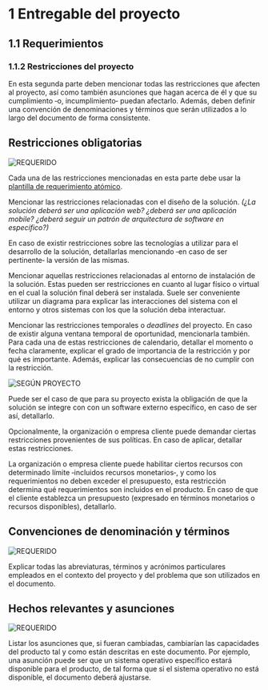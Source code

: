 # 1 Entregable del proyecto

## 1.1 Requerimientos

### 1.1.2 Restricciones del proyecto

En esta segunda parte deben mencionar todas las restricciones que afecten al
proyecto, así como también asunciones que hagan acerca de él y que su
cumplimiento ‑o, incumplimiento‑ puedan afectarlo. Además, deben definir una
convención de denominaciones y términos que serán utilizados a lo largo del
documento de forma consistente.

## Restricciones obligatorias

<!-- SECCIÓN: Restricciones de diseño y tecnologías -->
<!-- TAG: Requerido -->
<img alt="REQUERIDO" src="https://img.shields.io/badge/REQUERIDO-FF4D4D" />

Cada una de las restricciones mencionadas en esta parte debe usar la [plantilla
de requerimiento atómico](../3_Plantillas/3_1_Requerimiento_atomico.md).

Mencionar las restricciones relacionadas con el diseño de la solución. *(¿La
solución deberá ser una aplicación web? ¿deberá ser una aplicación mobile?
¿deberá seguir un patrón de arquitectura de software en específico?)*

En caso de existir restricciones sobre las tecnologías a utilizar para el
desarrollo de la solución, detallarlas mencionando ‑en caso de ser pertinente‑
la versión de las mismas.

<!-- SECCIÓN: Restricciones de entorno de instalación -->
Mencionar aquellas restricciones relacionadas al entorno de instalación de la
solución. Estas pueden ser restricciones en cuanto al lugar físico o virtual en
el cual la solución final deberá ser instalada. Suele ser conveniente utilizar
un diagrama para explicar las interacciones del sistema con el entorno y otros
sistemas con los que la solución deba interactuar.

<!-- SECCIÓN: Restricciones de calendario -->
Mencionar las restricciones temporales o *deadlines* del proyecto. En caso de
existir alguna ventana temporal de oportunidad, mencionarla también. Para cada
una de estas restricciones de calendario, detallar el momento o fecha
claramente, explicar el grado de importancia de la restricción y por qué es
importante. Además, explicar las consecuencias de no cumplir con la restricción.

<!-- SECCIÓN: Restricciones de utilización de software externo -->
<!-- TAG: Según proyecto -->
<img
  alt="SEGÚN PROYECTO"
  src="https://img.shields.io/badge/SEG%C3%9AN%20PROYECTO-FFD700"
/>

Puede ser el caso de que para su proyecto exista la obligación de que la
solución se integre con con un software externo específico, en caso de ser así,
detallarlo.

<!-- SECCIÓN: Restricciones organizacionales -->
Opcionalmente, la organización o empresa cliente puede demandar ciertas
restricciones provenientes de sus políticas. En caso de aplicar, detallar estas
restricciones.

<!-- SECCIÓN: Restricciones de presupuesto -->
La organización o empresa cliente puede habilitar ciertos recursos con
determinado límite ‑incluidos recursos monetarios‑, y como los requerimientos no
deben exceder el presupuesto, esta restricción determina qué requerimientos son
incluidos en el producto. En caso de que el cliente establezca un presupuesto
(expresado en términos monetarios o recursos disponibles), detallarlo.

## Convenciones de denominación y términos

<!-- SECCIÓN: Glosario -->
<!-- TAG: Requerido -->
<img alt="REQUERIDO" src="https://img.shields.io/badge/REQUERIDO-FF4D4D" />

Explicar todas las abreviaturas, términos y acrónimos particulares empleados en
el contexto del proyecto y del problema que son utilizados en el documento.

## Hechos relevantes y asunciones

<!-- SECCIÓN: Asunciones y dependencias -->
<!-- TAG: Requerido -->
<img alt="REQUERIDO" src="https://img.shields.io/badge/REQUERIDO-FF4D4D" />

Listar los asunciones que, si fueran cambiadas, cambiarían las capacidades del
producto tal y como están descritas en este documento. Por ejemplo, una asunción
puede ser que un sistema operativo específico estará disponible para el
producto, de tal forma que si el sistema operativo no está disponible, el
documento deberá ajustarse.
